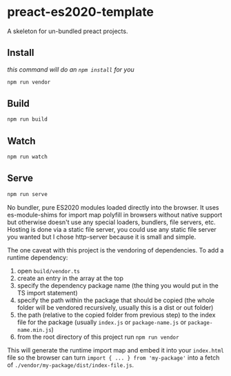 # preact-es2020-template
A skeleton for un-bundled preact projects.

## Install
_this command will do an `npm install` for you_
```bash
npm run vendor
```

## Build
```bash
npm run build
```

## Watch
```bash
npm run watch
```

## Serve
```bash
npm run serve
```

No bundler, pure ES2020 modules loaded directly into the browser.  It uses es-module-shims for import map polyfill in browsers without native support but otherwise doesn't use any special loaders, bundlers, file servers, etc.  Hosting is done via a static file server, you could use any static file server you wanted but I chose http-server because it is small and simple.

The one caveat with this project is the vendoring of dependencies.  To add a runtime dependency:
1. open `build/vendor.ts`
1. create an entry in the array at the top
1. specify the dependency package name (the thing you would put in the TS import statement)
1. specify the path within the package that should be copied (the whole folder will be vendored recursively, usually this is a dist or out folder)
1. the path (relative to the copied folder from previous step) to the index file for the package (usually `index.js` or `package-name.js` or `package-name.min.js`)
1. from the root directory of this project run `npm run vendor`

This will generate the runtime import map and embed it into your `index.html` file so the browser can turn `import { ... } from 'my-package'` into a fetch of `./vendor/my-package/dist/index-file.js`.
